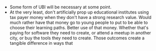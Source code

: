 


- Some form of UBI will be necessary at some point.
- At the very least, don't artificially prop up educational institutes using tax payer money when they don't have a strong research value. Would much rather have that money go to young people to put to be able to choose their learning paths. Better use of that money. Whether that's paying for software they need to create, or attend a meetup in another city, or buy the tools they need to create. Those outcomes create a tangible difference in ways that 